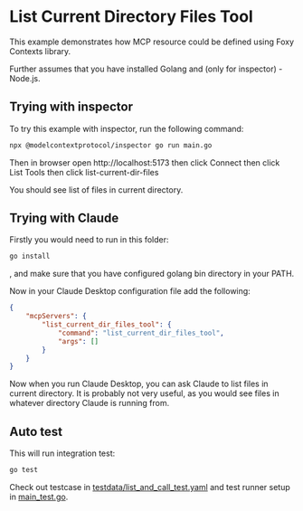 # List Current Directory Files Tool

This example demonstrates how MCP resource could be defined using Foxy Contexts library.

Further assumes that you have installed Golang and (only for inspector) - Node.js.

## Trying with inspector

To try this example with inspector, run the following command:

```bash
npx @modelcontextprotocol/inspector go run main.go
```

Then in browser open http://localhost:5173
then click Connect
then click List Tools
then click list-current-dir-files

You should see list of files in current directory.

## Trying with Claude

Firstly you would need to run in this folder:

```bash
go install
```

, and make sure that you have configured golang bin directory in your PATH.

Now in your Claude Desktop configuration file add the following:

```json
{
    "mcpServers": {
        "list_current_dir_files_tool": {
            "command": "list_current_dir_files_tool",
            "args": []
        }
    }
}
```

Now when you run Claude Desktop, you can ask Claude to list files in current directory.
It is probably not very useful, as you would see files in whatever directory Claude is running from.


## Auto test

This will run integration test:

```bash
go test
```

Check out testcase in [testdata/list_and_call_test.yaml](testdata/list_and_call_test.yaml) and test runner setup in [main_test.go](main_test.go).